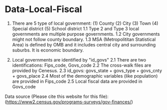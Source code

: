 # Data-Local-Fiscal

1. There are 5 type of local government: (1) County (2) City (3) Town (4) Special district (5) School district
1.1 Type 2 and Type 3 local governments are multiple purpose governments. 
1.2 City governments might not follow county boundary. 
1.3 MSA (Metropolititan Statistical Area) is defined by OMB and it includes central city and surrounding suburbs. It is economic boundary. 

2. Local governments are identified by "id_govs"
2.1 There are two identifications: Fips_code, Govs_code
2.2 The cross-walk files are provided by Cenesus.
2.3 id_govs: govs_state + govs_type + govs_cnty + govs_place
2.4 Most of the demographic variables (like population) are provided in Fips_code
2.5 Local fiscal data are provided in Govs_code


Data source (Please cite this website for this file): (https://www2.census.gov/programs-surveys/gov-finances/)
